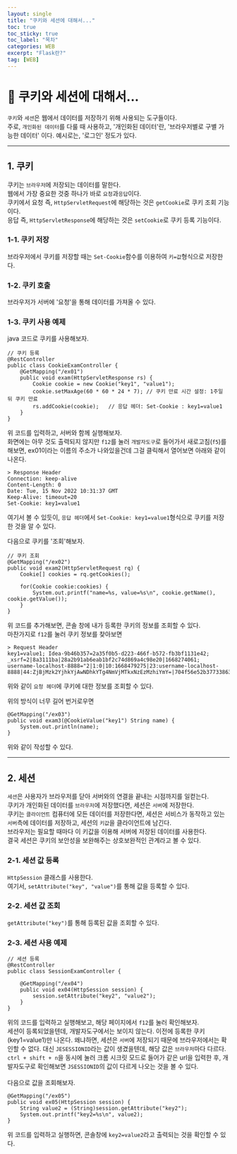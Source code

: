 ```yaml
---
layout: single
title: "쿠키와 세션에 대해서..."
toc: true
toc_sticky: true
toc_label: "목차"
categories: WEB
excerpt: "Flask란?"
tag: [WEB]
---
```


# 📘 쿠키와 세션에 대해서...
`쿠키`와 `세션`은 웹에서 데이터를 저장하기 위해 사용되는 도구들이다.  
주로, `개인화된 데이터`를 다룰 때 사용하고, '개인화된 데이터'란, '브라우저별로 구별 가능한 데이터' 이다.  예시로는, '로그인' 정도가 있다.  

---
## 1. 쿠키
쿠키는 `브라우저`에 저장되는 데이터를 말한다.  
웹에서 가장 중요한 것중 하나가 바로 `요청`과`응답`이다.  
쿠키에서 요청 즉, `HttpServletRequest`에 해당하는 것은 `getCookie`로 쿠키 조회 기능이다.  
응답 즉, `HttpServletResponse`에 해당하는 것은 `setCookie`로 쿠키 등록 기능이다.  

### 1-1. 쿠키 저장
브라우저에서 쿠키를 저장할 때는 `Set-Cookie`함수를 이용하여 `키=값`형식으로 저장한다.  

### 1-2.  쿠키 호출
브라우저가 서버에 '요청'을 통해 데이터를 가져올 수 있다.  

### 1-3. 쿠키 사용 예제

java 코드로 쿠키를 사용해보자.  
```
// 쿠키 등록
@RestController
public class CookieExamController {
	@GetMapping("/ex01")
	public void exam(HttpServletResponse rs) {
		Cookie cookie = new Cookie("key1", "value1");
        cookie.setMaxAge(60 * 60 * 24 * 7);	// 쿠키 만료 시간 설정: 1주일 뒤 쿠키 만료
		rs.addCookie(cookie);	// 응답 헤더: Set-Cookie : key1=value1
	}
}
```
위 코드를 입력하고, 서버와 함께 실행해보자.  
화면에는 아무 것도 출력되지 않지만  `f12`를 눌러 `개발자도구`로 들어가서 새로고침(`f5`)를 해보면, ex01이라는 이름의 주소가 나와있을건데 그걸 클릭해서 열어보면 아래와 같이 나온다.  

```
> Response Header
Connection: keep-alive
Content-Length: 0
Date: Tue, 15 Nov 2022 10:31:37 GMT
Keep-Alive: timeout=20
Set-Cookie: key1=value1
```
여기서 볼 수 있듯이, `응답 헤더`에서 `Set-Cookie: key1=value1`형식으로 쿠키를 저장한 것을 알 수 있다.  

다음으로 쿠키를 '조회'해보자.  

```
// 쿠키 조회
@GetMapping("/ex02")
public void exam2(HttpServletRequest rq) {
    Cookie[] cookies = rq.getCookies();
    
    for(Cookie cookie:cookies) {
        System.out.printf("name=%s, value=%s\n", cookie.getName(), cookie.getValue());
    }
}
```
위 코드를 추가해보면, 콘솔 창에 내가 등록한 쿠키의 정보를 조회할 수 있다.  
마찬가지로 `f12`를 눌러 쿠키 정보를 찾아보면

```
> Request Header
key1=value1; Idea-9b46b357=2a35f0b5-d223-466f-b572-fb3bf1131e42; _xsrf=2|8a3111ba|28a2b91ab6eab1bf2c74d869a4c98e20|1668274061; username-localhost-8888="2|1:0|10:1668479275|23:username-localhost-8888|44:ZjBjMzk2YjhkYjAwNDhkYTg4NmVjMTkxNzEzMzhiYmY=|704f56e52b3773386317885a767ea947455988928efa4e5641174da5af0de01a"
```
위와 같이 `요청 헤더`에 쿠키에 대한 정보를 조회할 수 있다.  

위의 방식이 너무 길어 번거로우면
```
@GetMapping("/ex03")
public void exam3(@CookieValue("key1") String name) {
    System.out.println(name);
}
```
위와 같이 작성할 수 있다.  

---
## 2. 세션
`세션`은 사용자가 브라우저를 닫아 서버와의 연결을 끝내는 시점까지를 일컫는다.  
쿠키가 개인화된 데이터를 `브라우저`에 저장했다면, 세션은 `서버`에 저장한다.  
쿠키는 `클라이언트` 컴퓨터에 모든 데이터를 저장한다면, 세션은 서비스가 동작하고 있는 `서버`측에 데이터를 저장하고, 세션의 `키값`을 클라이언트에 남긴다.  
브라우저는 필요할 때마다 이 키값을 이용해 서버에 저장된 데이터를 사용한다.  
결국 세션은 쿠키의 보안성을 보완해주는 상호보완적인 관계라고 볼 수 있다.  

### 2-1. 세션 값 등록
`HttpSession` 클래스를 사용한다.  
여기서, `setAttribute("key", "value")`를 통해 값을 등록할 수 있다.  

### 2-2. 세션 값 조회
`getAttribute("key")`를 통해 등록된 값을 조회할 수 있다.  

### 2-3. 세션 사용 예제

```
// 세션 등록
@RestController
public class SessionExamController {
	
	@GetMapping("/ex04")
	public void ex04(HttpSession session) {
		session.setAttribute("key2", "value2");
	}
}
```
위의 코드를 입력하고 실행해보고, 해당 페이지에서 `f12`를 눌러 확인해보자.  
세션이 등록되었을텐데, 개발자도구에서는 보이지 않는다. 이전에 등록한 쿠키(key1=value1)만 나온다.  왜냐하면, 세션은 `서버`에 저장되기 때문에 브라우저에서는 확인할 수 없다.  대신 `JESESSIONID`라는 값이 생겼을텐데, 해당 값은 `브라우저`마다 다르다.  
`ctrl + shift + n`을 동시에 눌러 크롬 시크릿 모드로 들어가 같은 url을 입력한 후, 개발자도구로 확인해보면 `JSESSIONID`의 값이 다르게 나오는 것을 볼 수 있다.  
<br>
다음으로 값을 조회해보자.  

```
@GetMapping("/ex05")
public void ex05(HttpSession session) {
    String value2 = (String)session.getAttribute("key2");
    System.out.printf("key2=%s\n", value2);
}
```

위 코드를 입력하고 실행하면, 콘솔창에 `key2=value2`라고 출력되는 것을 확인할 수 있다.  